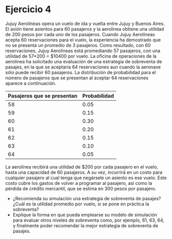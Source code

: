 # Ejercicio 4

Jujuy Aerolíneas opera un vuelo de ida y vuelta entre Jujuy y Buenos Aires. El avión tiene asientos para 60 pasajeros y la aerolínea obtiene una utilidad de 200 pesos por cada uno de los pasajeros. Cuando Jujuy Aerolíneas acepta 60 reservaciones para el vuelo, la experiencia ha demostrado que no se presenta un promedio de 3 pasajeros. Como resultado, con 60 reservaciones, Jujuy Aerolíneas está promediando 57 pasajeros, con una utilidad de 57*200 = $10400 por vuelo. La oficina de operaciones de la aerolínea ha solicitado una evaluación de una estrategia de sobreventa de pasajes, en la que se aceptaría 64 reservaciones aun cuando la aeronave sólo puede recibir 60 pasajeros. La distribución de probabilidad para el número de pasajeros que se presentan al aceptar 64 reservaciones aparece a continuación.

| Pasajeros que se presentan | Probabilidad |
| ------ | ------ |
| 58 | 0.05 |
| 59 | 0.15 |
| 60 | 0.30 |
| 61 | 0.20 |
| 62 | 0.15 |
| 63 | 0.10 |
| 64 | 0.05 |

La aerolínea recibirá una utilidad de $200 por cada pasajero en el vuelo, hasta una capacidad de 60 pasajeros. A su vez, incurrirá en un costo para cualquier pasajero al cual tenga que negársele un asiento es ese vuelo. Este costo cubre los gastos de volver a programar al pasajero, así como la pérdida de crédito mercantil, que se estima en 300 pesos por pasajero.

* ¿Recomienda su simulación una estrategia de sobreventa de pasajes? ¿Cuál es la utilidad promedio por vuelo, si se pone en práctica la sobreventa?
* Explique la forma en que pueda emplearse su modelo de simulación para evaluar otros
niveles de sobreventa como, por ejemplo, 61, 63, 64, y finalmente poder recomendar la mejor estrategia de sobreventa de pasajes.